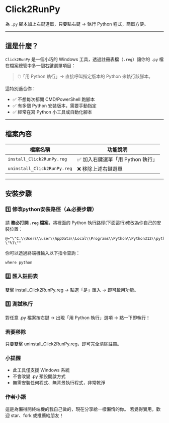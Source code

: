 # Click2RunPy

為 `.py` 腳本加上右鍵選單，只要點右鍵 → 執行 Python 程式，簡單方便。

---

## 這是什麼？

`Click2RunPy` 是一個小巧的 Windows 工具，透過註冊表檔（`.reg`）讓你的 `.py` 檔在檔案總管中多一個右鍵選單項目：

> 🖱️「用 Python 執行」→ 直接呼叫指定版本的 Python 來執行該腳本。

這特別適合你：
- ✅ 不想每次都開 CMD/PowerShell 跑腳本
- ✅ 有多個 Python 安裝版本，需要手動指定
- ✅ 經常在寫 Python 小工具或自動化腳本

---

## 檔案內容

| 檔案名稱 | 功能說明 |
|----------|----------|
| `install_Click2RunPy.reg` | ✅ 加入右鍵選單「用 Python 執行」 |
| `uninstall_Click2RunPy.reg` | ❌ 移除上述右鍵選單 |

---

## 安裝步驟

### 1️⃣ 修改python安裝路徑（⚠️必要步驟）

請 **務必打開 `.reg` 檔案**，將裡面的 Python 執行路徑(下面這行)修改為你自己的安裝位置：

```reg
@="\"C:\\Users\\user\\AppData\\Local\\Programs\\Python\\Python312\\python.exe\" \"%1\""
```

你可以透過終端機輸入以下指令查詢：
```
where python
```

### 2️⃣ 匯入註冊表
雙擊 install_Click2RunPy.reg
→ 點選「是」匯入 → 即可啟用功能。

### 3️⃣ 測試執行
對任意 .py 檔案按右鍵 → 出現「用 Python 執行」選項 → 點一下即執行！


### 若要移除
只要雙擊 uninstall_Click2RunPy.reg，即可完全清除註冊。

### 小提醒
- 此工具僅支援 Windows 系統
- 不會改變 .py 預設開啟方式
- 無需安裝任何程式、無背景執行程式，非常乾淨

### 作者小語
這是為懶得開終端機的我自己做的，現在分享給一樣懶惰的你。
若覺得實用，歡迎 star、fork 或推薦給朋友！